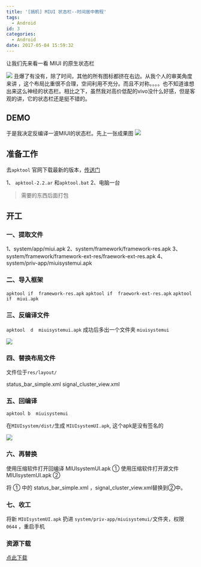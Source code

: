 ```yaml
---
title: '[搞机] MIUI 状态栏--时间居中教程'
tags:
  - Android
id: 3
categories:
  - Android
date: 2017-05-04 15:59:32
---
```


让我们先来看一看 MIUI 的原生状态栏

![](http://oic1wftgk.bkt.clouddn.com/wp-content/uploads/000.png)
丑爆了有没有，除了时间，其他的所有图标都挤在右边。从我个人的审美角度来讲 ，这个布局比重很不合理，空间利用不充分。而且不对称。。。。也不知道谁想出来这么神经的状态栏。相比之下，虽然我对高价低配的vivo没什么好感，但是客观的讲，它的状态栏还是挺不错的。

## DEMO

于是我决定反编译一波MIUI的状态栏。先上一张成果图
![](http://oic1wftgk.bkt.clouddn.com/wp-content/uploads/005.png)

## 准备工作

去`apktool` 官网下载最新的版本，[传送门](https://ibotpeaches.github.io/Apktool/ "传送门")

1、 `apktool-2.2.ar` 和`apktool.bat`
2、电脑一台

> 需要的东西后面打包



## 开工

### 一、提取文件

1、system/app/miui.apk
2、system/framework/framework-res.apk
3、system/framework/framework-ext-res/fraework-ext-res.apk
4、system/priv-app/miuisystemui.apk

### 二、导入框架

`apktool if  framework-res.apk`
`apktool if  fraework-ext-res.apk`
`apktool if  miui.apk`

### 三、反编译文件

`apktool  d  miuisystemui.apk`
成功后多出一个文件夹  `miuisystemui`

![](http://oic1wftgk.bkt.clouddn.com/wp-content/uploads/002.jpg)

### 四、替换布局文件

文件位于`res/layout/`

status_bar_simple.xml
signal_cluster_view.xml

### 五、回编译

`apktool b  miuisystemui`

在`MIUIsystem/dist/`生成  `MIUIsystemUI.apk`, 这个apk是没有签名的

![](http://oic1wftgk.bkt.clouddn.com/wp-content/uploads/003.jpg)

### 六、再替换

使用压缩软件打开回编译  MIUIsystemUI.apk   ①
使用压缩软件打开源文件  MIUIsystemUI.apk   ②

将 ① 中的 status_bar_simple.xml ，signal_cluster_view.xml替换到②中。

### 七、收工

将新 `MIUIsystemUI.apk`  扔进 `system/priv-app/miuisystemui/`文件夹，权限 `0644` ，重启手机

### 资源下载

[点此下载](http://wwwcodexzcn-10039191.cossh.myqcloud.com/MIUI%E6%97%B6%E9%97%B4%E5%B1%85%E4%B8%AD_byCL.zip)